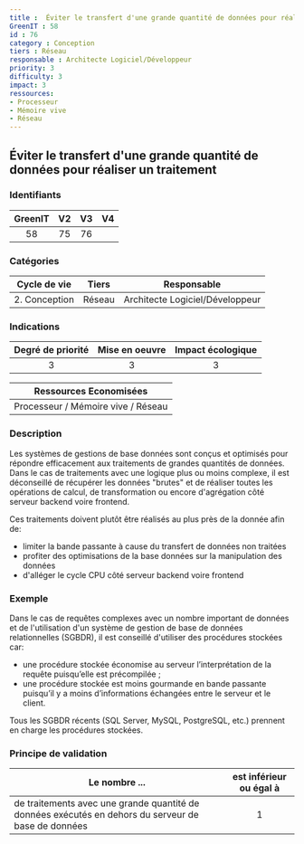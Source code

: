 ```yaml
---
title :  Éviter le transfert d'une grande quantité de données pour réaliser un traitement
GreenIT : 58
id : 76
category : Conception
tiers : Réseau
responsable : Architecte Logiciel/Développeur
priority: 3
difficulty: 3
impact: 3
ressources:
- Processeur
- Mémoire vive
- Réseau
---
```


## Éviter le transfert d'une grande quantité de données pour réaliser un traitement

### Identifiants

| GreenIT |  V2  |  V3  |  V4  |
|:-------:|:----:|:----:|:----:|
|  58    | 75  | 76  |      |

### Catégories

| Cycle de vie |  Tiers  |  Responsable  |
|:---------:|:----:|:----:|
| 2. Conception | Réseau | Architecte Logiciel/Développeur |

### Indications

| Degré de priorité |      Mise en oeuvre       |  Impact écologique    |
|:-------------------:|:-------------------------:|:---------------------:|
| 3 | 3 | 3 |

|Ressources Economisées                                      |
|:----------------------------------------------------------:|
| Processeur / Mémoire vive / Réseau   |

### Description

Les systèmes de gestions de base données sont conçus et optimisés pour répondre efficacement aux traitements de grandes quantités de données.
Dans le cas de traitements avec une logique plus ou moins complexe, il est déconseillé de récupérer les données "brutes" et de réaliser toutes les opérations de calcul, de transformation ou encore d'agrégation côté serveur backend voire frontend.

Ces traitements doivent plutôt être réalisés au plus près de la donnée afin de:

- limiter la bande passante à cause du transfert de données non traitées
- profiter des optimisations de la base données sur la manipulation des données
- d'alléger le cycle CPU côté serveur backend voire frontend 

### Exemple

Dans le cas de requêtes complexes avec un nombre important de données et de l'utilisation d'un système de gestion de base de données relationnelles (SGBDR), il est conseillé d'utiliser des procédures stockées car:

 - une procédure stockée économise au serveur l’interprétation de la requête puisqu’elle est précompilée ;
 - une procédure stockée est moins gourmande en bande passante puisqu’il y a moins d’informations échangées entre le serveur et le client.

Tous les SGBDR récents (SQL Server, MySQL, PostgreSQL, etc.) prennent en charge les procédures stockées.

### Principe de validation

| Le nombre ...     | est inférieur ou égal à   |  
|-------------------|:-------------------------:|
|  de traitements avec une grande quantité de données exécutés en dehors du serveur de base de données |  1 |
